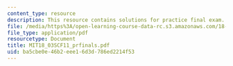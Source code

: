 ```yaml
---
content_type: resource
description: This resource contains solutions for practice final exam.
file: /media/https%3A/open-learning-course-data-rc.s3.amazonaws.com/18-03sc-differential-equations-fall-2011/ba5cbe0e46b2eee16d3d786ed2214f53_MIT18_03SCF11_prfinals.pdf
file_type: application/pdf
resourcetype: Document
title: MIT18_03SCF11_prfinals.pdf
uid: ba5cbe0e-46b2-eee1-6d3d-786ed2214f53
---
```

